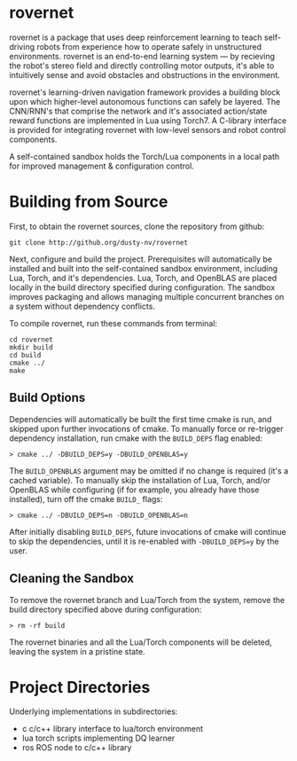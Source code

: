# rovernet

rovernet is a package that uses deep reinforcement learning to teach self-driving robots from experience how to operate safely in unstructured environments.
rovernet is an end-to-end learning system — by recieving the robot's stereo field and directly controlling motor outputs, it's able to intuitively sense and avoid obstacles and obstructions in the environment.

rovernet's learning-driven navigation framework provides a building block upon which higher-level autonomous functions can safely be layered.
The CNN/RNN's that comprise the network and it's associated action/state reward functions are implemented in Lua using Torch7.
A C-library interface is provided for integrating rovernet with low-level sensors and robot control components.  

A self-contained sandbox holds the Torch/Lua components in a local path for improved management & configuration control.


# Building from Source

First, to obtain the rovernet sources, clone the repository from github:

`git clone http://github.org/dusty-nv/rovernet`

Next, configure and build the project.  Prerequisites will automatically be installed and built into the self-contained sandbox environment, including Lua, Torch, and it's dependencies.
Lua, Torch, and OpenBLAS are placed locally in the build directory specified during configuration.  The sandbox improves packaging and allows managing multiple concurrent branches on a system without dependency conflicts. 

To compile rovernet, run these commands from terminal:

    cd rovernet
    mkdir build
    cd build
    cmake ../
    make


## Build Options

Dependencies will automatically be built the first time cmake is run, and skipped upon further invocations of cmake.
To manually force or re-trigger dependency installation, run cmake with the `BUILD_DEPS` flag enabled:

`> cmake ../ -DBUILD_DEPS=y -DBUILD_OPENBLAS=y`

The `BUILD_OPENBLAS` argument may be omitted if no change is required (it's a cached variable).
To manually skip the installation of Lua, Torch, and/or OpenBLAS while configuring (if for example, you already have those installed), turn off the cmake `BUILD_` flags:

`> cmake ../ -DBUILD_DEPS=n -DBUILD_OPENBLAS=n`

After initially disabling `BUILD_DEPS`, future invocations of cmake will continue to skip the dependencies, until it is re-enabled with `-DBUILD_DEPS=y` by the user.

## Cleaning the Sandbox

To remove the rovernet branch and Lua/Torch from the system, remove the build directory specified above during configuration:

`> rm -rf build`

The rovernet binaries and all the Lua/Torch components will be deleted, leaving the system in a pristine state.


# Project Directories

Underlying implementations in subdirectories:

- c c/c++ library interface to lua/torch environment
- lua torch scripts implementing DQ learner
- ros ROS node to c/c++ library
